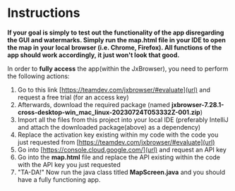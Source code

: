 # Instructions

**If your goal is simply to test out the functionality of the app disregarding the GUI and watermarks. Simply run the **map.html** file in your IDE to open the map in your local browser (i.e. Chrome, Firefox). All functions of the app should work accordingly, it just won't look that good.**





In order to **fully access** the app(within the JxBrowser), you need to perform the following actions:
  1. Go to this link [https://teamdev.com/jxbrowser/#evaluate](url) and request a free trial (for an access key)
  2. Afterwards, download the required package (named **jxbrowser-7.28.1-cross-desktop-win_mac_linux-20230724T053332Z-001.zip**)
  3. Import all the files from this project into your local IDE (preferably IntelliJ and attach the downloaded package(above) as a dependency)
  4. Replace the activation key existing within my code with the code you just requested from [https://teamdev.com/jxbrowser/#evaluate](url)
  5. Go into [https://console.cloud.google.com/](url) and request an API key
  6. Go into the **map.html** file and replace the API existing within the code with the API key you just requested
  7. "TA-DA!" Now run the java class titled **MapScreen.java** and you should have a fully functioning app.



